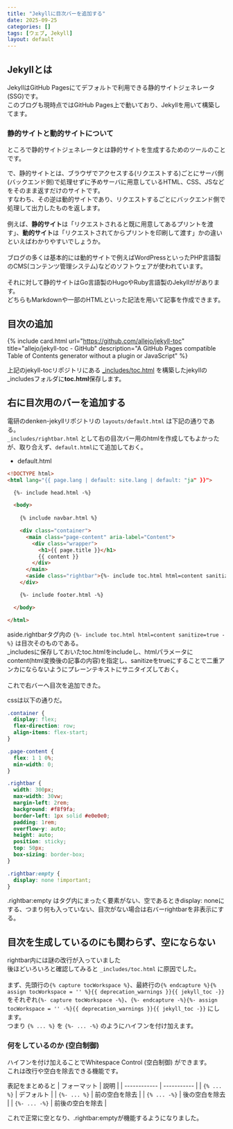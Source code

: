 ```yaml
---
title: "Jekyllに目次バーを追加する"
date: 2025-09-25
categories: []
tags: [ウェブ, Jekyll]
layout: default
---
```


## Jekyllとは
JekyllはGitHub Pagesにてデフォルトで利用できる静的サイトジェネレータ(SSG)です。<br>
このブログも現時点ではGitHub Pages上で動いており、Jekyllを用いて構築してます。

### 静的サイトと動的サイトについて
ところで静的サイトジェネレータとは静的サイトを生成するためのツールのことです。<br>

で、静的サイトとは、ブラウザでアクセスする(リクエストする)ごとにサーバ側(バックエンド側)で処理せずに予めサーバに用意しているHTML、CSS、JSなどをそのまま返すだけのサイトです。<br>
すなわち、その逆は動的サイトであり、リクエストするごとにバックエンド側で処理して出力したものを返します。<br><br>
例えば、<strong>静的サイト</strong>は「リクエストされると既に用意してあるプリントを渡す」、<strong>動的サイト</strong>は「リクエストされてからプリントを印刷して渡す」かの違いといえばわかりやすいでしょうか。
<br><br>
ブログの多くは基本的には動的サイトで例えばWordPressといったPHP言語製のCMS(コンテンツ管理システム)などのソフトウェアが使われています。
<br><br>
それに対して静的サイトはGo言語製のHugoやRuby言語製のJekyllががあります。
<br>
どちらもMarkdownや一部のHTMLといった記法を用いて記事を作成できます。

## 目次の追加

{% include card.html url="https://github.com/allejo/jekyll-toc" title="allejo/jekyll-toc - GitHub" description="A GitHub Pages compatible Table of Contents generator without a plugin or JavaScript" %}

上記のjekyll-tocリポジトリにある [_includes/toc.html](https://github.com/allejo/jekyll-toc/blob/master/_includes/toc.html) を構築したjekyllの_includesフォルダに<strong>toc.html</strong>保存します。

## 右に目次用のバーを追加する
電研のdenken-jekyllリポジトリの `layouts/default.html` は下記の通りである。<br>
`_includes/rightbar.html` として右の目次バー用のhtmlを作成してもよかったが、取り合えず、`default.html`にて追加しておく。

- default.html
```html
<!DOCTYPE html>
<html lang="{{ page.lang | default: site.lang | default: "ja" }}">

  {%- include head.html -%}

  <body>
    
    {% include navbar.html %}

    <div class="container">
      <main class="page-content" aria-label="Content">
        <div class="wrapper">
          <h1>{{ page.title }}</h1>
          {{ content }}
        </div>
      </main>
      <aside class="rightbar">{%- include toc.html html=content sanitize=true -%}</aside>
    </div>

    {%- include footer.html -%}

  </body>

</html>
```

aside.rightbarタグ内の `{%- include toc.html html=content sanitize=true -%}` は目次そのものである。<br>
_includesに保存しておいたtoc.htmlをincludeし、htmlパラメータにcontent(html変換後の記事の内容)を指定し、sanitizeをtrueにすることで二重アンカにならないようにプレーンテキストにサニタイズしておく。<br><br>
これで右バーへ目次を追加できた。

cssは以下の通りだ。
```css
.container {
  display: flex;
  flex-direction: row;
  align-items: flex-start;
}

.page-content {
  flex: 1 1 0%;
  min-width: 0;
}

.rightbar {
  width: 300px;
  max-width: 30vw;
  margin-left: 2rem;
  background: #f8f9fa;
  border-left: 1px solid #e0e0e0;
  padding: 1rem;
  overflow-y: auto;
  height: auto;
  position: sticky;
  top: 50px;
  box-sizing: border-box;
}

.rightbar:empty {
  display: none !important;
}
```

.rightbar:empty はタグ内にまったく要素がない、空であるときdisplay: noneにする、つまり何も入っていない、目次がない場合は右バーrightbarを非表示にする。<br>

## 目次を生成しているのにも関わらず、空にならない
rightbar内には謎の改行が入っていました<br>
後ほどいろいろと確認してみると `_includes/toc.html` に原因でした。<br><br>
まず、先頭行の`{% capture tocWorkspace %}`、最終行の`{% endcapture %}{% assign tocWorkspace = '' %}{{ deprecation_warnings }}{{ jekyll_toc -}}`をそれぞれ`{%- capture tocWorkspace -%}`、`{%- endcapture -%}{%- assign tocWorkspace = '' -%}{{ deprecation_warnings }}{{ jekyll_toc -}}` にします。<br>
つまり `{% ... %}` を `{%- ... -%}` のようにハイフンを付け加えます。<br>

### 何をしているのか (空白制御)
ハイフンを付け加えることでWhitespace Control (空白制御) ができます。<br>
これは改行や空白を除去できる機能です。

表記をまとめると
| フォーマット | 説明 |
| ------------ | ----------- |
| `{% ... %}` | デフォルト |
| `{%- ... %}` | 前の空白を除去 |
| `{% ... -%}` | 後の空白を除去 |
| `{%- ... -%}` | 前後の空白を除去 |

これで正常に空となり、.rightbar:emptyが機能するようになりました。
